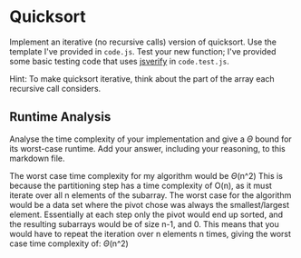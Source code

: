 # Quicksort

Implement an iterative (no recursive calls) version of quicksort. Use the
template I've provided in `code.js`. Test your new function; I've provided some
basic testing code that uses [jsverify](https://jsverify.github.io/) in
`code.test.js`.

Hint: To make quicksort iterative, think about the part of the array each
recursive call considers.

## Runtime Analysis

Analyse the time complexity of your implementation and give a $\Theta$ bound for
its worst-case runtime. Add your answer, including your reasoning, to this
markdown file.

The worst case time complexity for my algorithm would be $\Theta$(n^2)
This is because the partitioning step has a time complexity of O(n), as it must iterate over
all n elements of the subarray. The worst case for the algorithm would be a data set where
the pivot chose was always the smallest/largest element. Essentially at each step only the pivot would end up sorted,
and the resulting subarrays would be of size n-1, and 0. This means that you would have to repeat the iteration over n
elements n times, giving the worst case time complexity of: $\Theta$(n^2)
